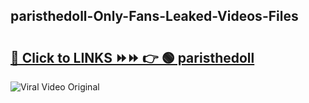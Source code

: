 
 ## paristhedoll-Only-Fans-Leaked-Videos-Files

# <h2><a href="https://mediaupload.pro?paristhedoll">🔗 Click to LINKS ⏩⏩ 👉 🟢 paristhedoll </a></h2>

<a href="https://mediaupload.pro?paristhedoll" rel="nofollow" data-target="animated-image.originalLink"><img src="https://i.ibb.co.com/xMMVF88/686577567.gif" alt="Viral Video Original" style="max-width: 100%; display: inline-block;" data-target="animated-image.originalImage"></a>